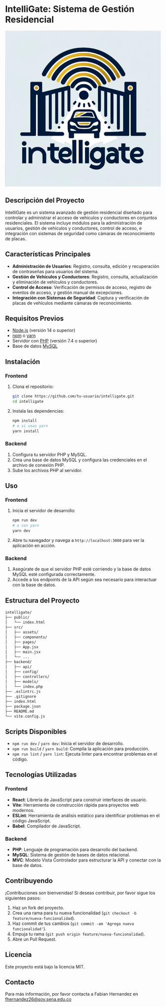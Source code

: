 
# IntelliGate: Sistema de Gestión Residencial

![IntelliGate Logo](https://github.com/19Juliette92/project1/blob/rama-fabian/src/assets/img/Intelligate_logo.jpg)

## Descripción del Proyecto

IntelliGate es un sistema avanzado de gestión residencial diseñado para controlar y administrar el acceso de vehículos y conductores en conjuntos residenciales. El sistema incluye módulos para la administración de usuarios, gestión de vehículos y conductores, control de acceso, e integración con sistemas de seguridad como cámaras de reconocimiento de placas.

## Características Principales

- **Administración de Usuarios**: Registro, consulta, edición y recuperación de contraseñas para usuarios del sistema.
- **Gestión de Vehículos y Conductores**: Registro, consulta, actualización y eliminación de vehículos y conductores.
- **Control de Acceso**: Verificación de permisos de acceso, registro de eventos de acceso, y gestión manual de excepciones.
- **Integración con Sistemas de Seguridad**: Captura y verificación de placas de vehículos mediante cámaras de reconocimiento.

## Requisitos Previos

- [Node.js](https://nodejs.org/) (versión 14 o superior)
- [npm](https://www.npmjs.com/) o [yarn](https://yarnpkg.com/)
- Servidor con [PHP](https://www.php.net/) (versión 7.4 o superior)
- Base de datos [MySQL](https://www.mysql.com/)

## Instalación

### Frontend

1. Clona el repositorio:
    ```bash
    git clone https://github.com/tu-usuario/intelligate.git
    cd intelligate
    ```

2. Instala las dependencias:
    ```bash
    npm install
    # o si usas yarn
    yarn install
    ```

### Backend

1. Configura tu servidor PHP y MySQL.
2. Crea una base de datos MySQL y configura las credenciales en el archivo de conexión PHP.
3. Sube los archivos PHP al servidor.

## Uso

### Frontend

1. Inicia el servidor de desarrollo:
    ```bash
    npm run dev
    # o con yarn
    yarn dev
    ```

2. Abre tu navegador y navega a `http://localhost:3000` para ver la aplicación en acción.

### Backend

1. Asegúrate de que el servidor PHP esté corriendo y la base de datos MySQL esté configurada correctamente.
2. Accede a los endpoints de la API según sea necesario para interactuar con la base de datos.

## Estructura del Proyecto

```plaintext
intelligate/
├── public/
│   └── index.html
├── src/
│   ├── assets/
│   ├── components/
│   ├── pages/
│   ├── App.jsx
│   ├── main.jsx
│   └── ...
├── backend/
│   ├── api/
│   ├── config/
│   ├── controllers/
│   ├── models/
│   └── index.php
├── .eslintrc.js
├── .gitignore
├── index.html
├── package.json
├── README.md
└── vite.config.js
```

## Scripts Disponibles

- `npm run dev` / `yarn dev`: Inicia el servidor de desarrollo.
- `npm run build` / `yarn build`: Compila la aplicación para producción.
- `npm run lint` / `yarn lint`: Ejecuta linter para encontrar problemas en el código.

## Tecnologías Utilizadas

### Frontend

- **React**: Librería de JavaScript para construir interfaces de usuario.
- **Vite**: Herramienta de construcción rápida para proyectos web modernos.
- **ESLint**: Herramienta de análisis estático para identificar problemas en el código JavaScript.
- **Babel**: Compilador de JavaScript.

### Backend

- **PHP**: Lenguaje de programación para desarrollo del backend.
- **MySQL**: Sistema de gestión de bases de datos relacional.
- **MVC**: Modelo Vista Controlador para estructurar la API y conectar con la base de datos.

## Contribuyendo

¡Contribuciones son bienvenidas! Si deseas contribuir, por favor sigue los siguientes pasos:

1. Haz un fork del proyecto.
2. Crea una rama para tu nueva funcionalidad (`git checkout -b feature/nueva-funcionalidad`).
3. Haz commit de tus cambios (`git commit -am 'Agrega nueva funcionalidad'`).
4. Empuja tu rama (`git push origin feature/nueva-funcionalidad`).
5. Abre un Pull Request.

## Licencia

Este proyecto está bajo la licencia MIT.

## Contacto

Para más información, por favor contacta a Fabian Hernandez en fhernandez26@soy.sena.edu.co
